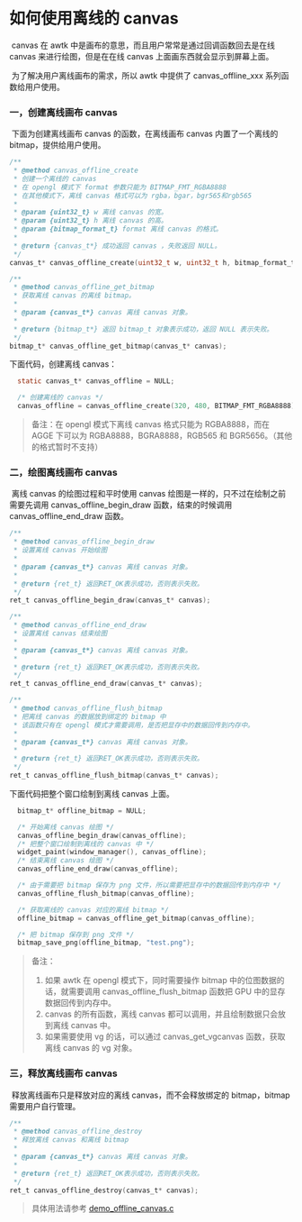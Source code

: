 
# 如何使用离线的 canvas

​	canvas 在 awtk 中是画布的意思，而且用户常常是通过回调函数回去是在线 canvas 来进行绘图，但是在在线 canvas 上面画东西就会显示到屏幕上面。

​	为了解决用户离线画布的需求，所以 awtk 中提供了 canvas_offline_xxx 系列函数给用户使用。

### 一，创建离线画布 canvas

​	下面为创建离线画布 canvas 的函数，在离线画布 canvas 内置了一个离线的 bitmap，提供给用户使用。

```c
/**
 * @method canvas_offline_create
 * 创建一个离线的 canvas
 * 在 opengl 模式下 format 参数只能为 BITMAP_FMT_RGBA8888
 * 在其他模式下，离线 canvas 格式可以为 rgba，bgar，bgr565和rgb565
 * 
 * @param {uint32_t} w 离线 canvas 的宽。
 * @param {uint32_t} h 离线 canvas 的高。
 * @param {bitmap_format_t} format 离线 canvas 的格式。
 *
 * @return {canvas_t*} 成功返回 canvas ，失败返回 NULL。
 */
canvas_t* canvas_offline_create(uint32_t w, uint32_t h, bitmap_format_t format);

/**
 * @method canvas_offline_get_bitmap
 * 获取离线 canvas 的离线 bitmap。
 *
 * @param {canvas_t*} canvas 离线 canvas 对象。
 *
 * @return {bitmap_t*} 返回 bitmap_t 对象表示成功，返回 NULL 表示失败。
 */
bitmap_t* canvas_offline_get_bitmap(canvas_t* canvas);
```

下面代码，创建离线 canvas：

``` c
  static canvas_t* canvas_offline = NULL;

  /* 创建离线的 canvas */
  canvas_offline = canvas_offline_create(320, 480, BITMAP_FMT_RGBA8888);
```

> 备注：在 opengl 模式下离线 canvas 格式只能为 RGBA8888，而在 AGGE 下可以为 RGBA8888，BGRA8888，RGB565 和 BGR5656。（其他的格式暂时不支持）

### 二，绘图离线画布 canvas 

​	离线 canvas 的绘图过程和平时使用 canvas 绘图是一样的，只不过在绘制之前需要先调用 canvas_offline_begin_draw 函数，结束的时候调用 canvas_offline_end_draw  函数。

```c
/**
 * @method canvas_offline_begin_draw
 * 设置离线 canvas 开始绘图
 *
 * @param {canvas_t*} canvas 离线 canvas 对象。
 *
 * @return {ret_t} 返回RET_OK表示成功，否则表示失败。
 */
ret_t canvas_offline_begin_draw(canvas_t* canvas);

/**
 * @method canvas_offline_end_draw
 * 设置离线 canvas 结束绘图
 *
 * @param {canvas_t*} canvas 离线 canvas 对象。
 *
 * @return {ret_t} 返回RET_OK表示成功，否则表示失败。
 */
ret_t canvas_offline_end_draw(canvas_t* canvas);

/**
 * @method canvas_offline_flush_bitmap
 * 把离线 canvas 的数据放到绑定的 bitmap 中
 * 该函数只有在 opengl 模式才需要调用，是否把显存中的数据回传到内存中。
 *
 * @param {canvas_t*} canvas 离线 canvas 对象。
 *
 * @return {ret_t} 返回RET_OK表示成功，否则表示失败。
 */
ret_t canvas_offline_flush_bitmap(canvas_t* canvas);
```

下面代码把整个窗口绘制到离线 canvas 上面。

```c
  bitmap_t* offline_bitmap = NULL;

  /* 开始离线 canvas 绘图 */
  canvas_offline_begin_draw(canvas_offline);
  /* 把整个窗口绘制到离线的 canvas 中 */
  widget_paint(window_manager(), canvas_offline);
  /* 结束离线 canvas 绘图 */
  canvas_offline_end_draw(canvas_offline);

  /* 由于需要把 bitmap 保存为 png 文件，所以需要把显存中的数据回传到内存中 */
  canvas_offline_flush_bitmap(canvas_offline);

  /* 获取离线的 canvas 对应的离线 bitmap */
  offline_bitmap = canvas_offline_get_bitmap(canvas_offline);

  /* 把 bitmap 保存到 png 文件 */
  bitmap_save_png(offline_bitmap, "test.png");
```

> 备注：
>
> 1. 如果 awtk 在 opengl 模式下，同时需要操作 bitmap 中的位图数据的话，就需要调用 canvas_offline_flush_bitmap 函数把 GPU 中的显存数据回传到内存中。
> 2. canvas 的所有函数，离线  canvas 都可以调用，并且绘制数据只会放到离线 canvas 中。
> 3. 如果需要使用 vg 的话，可以通过 canvas_get_vgcanvas  函数，获取离线 canvas 的 vg 对象。

### 三，释放离线画布 canvas

​	释放离线画布只是释放对应的离线 canvas，而不会释放绑定的 bitmap，bitmap 需要用户自行管理。

```c
/**
 * @method canvas_offline_destroy
 * 释放离线 canvas 和离线 bitmap
 *
 * @param {canvas_t*} canvas 离线 canvas 对象。
 *
 * @return {ret_t} 返回RET_OK表示成功，否则表示失败。
 */
ret_t canvas_offline_destroy(canvas_t* canvas);
```



> 具体用法请参考 
> [demo\_offline\_canvas.c](https://github.com/zlgopen/awtk/blob/master/demos/demo_canvas_offline.c)

